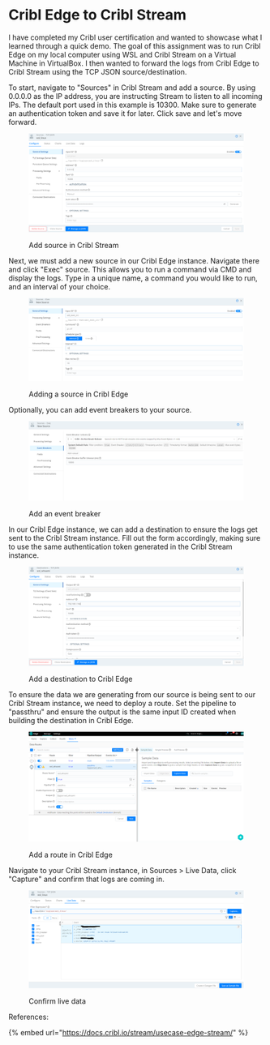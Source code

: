 # Cribl Edge to Cribl Stream

I have completed my Cribl user certification and wanted to showcase what I learned through a quick demo. The goal of this assignment was to run Cribl Edge on my local computer using WSL and Cribl Stream on a Virtual Machine in VirtualBox. I then wanted to forward the logs from Cribl Edge to Cribl Stream using the TCP JSON source/destination.

To start, navigate to "Sources" in Cribl Stream and add a source. By using 0.0.0.0 as the IP address, you are instructing Stream to listen to all incoming IPs. The default port used in this example is 10300. Make sure to generate an authentication token and save it for later. Click save and let's move forward.

<figure><img src="../.gitbook/assets/image (6).png" alt=""><figcaption><p>Add source in Cribl Stream</p></figcaption></figure>

Next, we must add a new source in our Cribl Edge instance. Navigate there and click "Exec" source. This allows you to run a command via CMD and display the logs. Type in a unique name, a command you would like to run, and an interval of your choice.

<figure><img src="../.gitbook/assets/image (2).png" alt=""><figcaption><p>Adding a source in Cribl Edge</p></figcaption></figure>

Optionally, you can add event breakers to your source.

<figure><img src="../.gitbook/assets/image (3).png" alt=""><figcaption><p>Add an event breaker</p></figcaption></figure>

In our Cribl Edge instance, we can add a destination to ensure the logs get sent to the Cribl Stream instance. Fill out the form accordingly, making sure to use the same authentication token generated in the Cribl Stream instance.

<figure><img src="../.gitbook/assets/image (7).png" alt=""><figcaption><p>Add a destination to Cribl Edge</p></figcaption></figure>

To ensure the data we are generating from our source is being sent to our Cribl Stream instance, we need to deploy a route. Set the pipeline to "passthru" and ensure the output is the same input ID created when building the destination in Cribl Edge.

<figure><img src="../.gitbook/assets/image (8).png" alt=""><figcaption><p>Add a route in Cribl Edge</p></figcaption></figure>

Navigate to your Cribl Stream instance, in Sources > Live Data, click "Capture" and confirm that logs are coming in.

<figure><img src="../.gitbook/assets/image.png" alt=""><figcaption><p>Confirm live data</p></figcaption></figure>

References:

{% embed url="https://docs.cribl.io/stream/usecase-edge-stream/" %}

